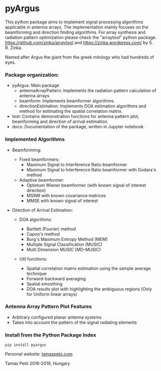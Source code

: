 # pyArgus

This python package aims to implement signal processing algorithms applicable in antenna arrays. The implementation mainly focuses on the beamforming and
direction finding algorithms.
For array synthesis and radiation pattern optimization please check the "arraytool" python package.
https://github.com/zinka/arraytool and https://zinka.wordpress.com/ by S. R. Zinka

Named after Argus the giant from the greek mitology who had hundreds of eyes.

### Package organization:

- pyArgus: Main package
	- antennaArrayPattern: Implements the radiation pattern calculation of antenna arrays
	- beamform: Implements beamformer algorithms.
	- directionEstimation: Implements DOA estimation algorithms and method for estimating the spatial correlation matrix.
- test: Contains demonstration functions for antenna pattern plot, beamforming and direction of arrival estimation. 
- docs: Documentation of the package, written in Jupyter notebook.


### Implemented Algorithms

- Beamforiming:
    - Fixed beamformers:
        - Maximum Signal to Interference Ratio beamformer
        - Maximum Signal to Interference Ratio beamformer with Godara's method
    - Adaptive beamformer:
        - Optimum Wiener beamformer (with known signal of interest direction)
        - MSINR with known covariance matrices
        - MMSE with known signal of interest

- Direction of Arrival Estimation:
    - DOA algorithms:
        - Bartlett (Fourier) method
        - Capon's method
        - Burg's Maximum Entropy Method (MEM)
        - Multiple Signal Classification (MUSIC)
        - Multi Dimension MUSIC (MD-MUSIC)

    - Util functions:
        - Spatial correlation matrix estimation using the sample average technique
        - Forward-backward averaging
        - Spatial smoothing
        - DOA results plot with highlighting the ambiguous regions (Only for Uniform linear arrays)

### Antenna Array Pattern Plot Features
- Arbitrary configured planar antenna systems
- Takes into account the pattern of the signal radiating elements

### Install from the Python Package Index

```
pip install pyargus
```

Personal website: [tamaspeto.com](https://www.tamaspeto.com/pyargus) 

Tamás Pető 2016-2019, Hungary


